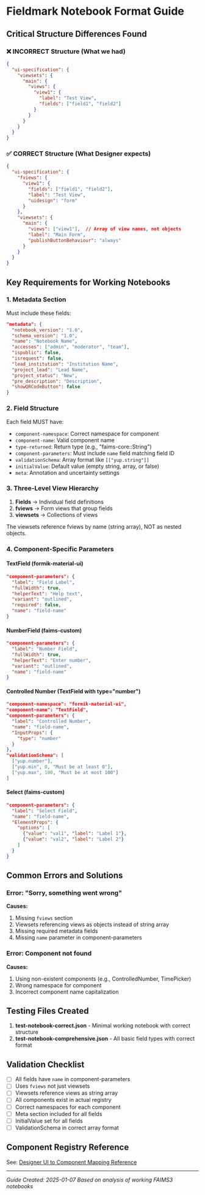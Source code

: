 # Fieldmark Notebook Format Guide

<!-- discovery:metadata
provides: [json-structure, notebook-requirements, fviews-structure, validation]
see-also: [form-structure-guide, designer-component-mapping]
-->


## Critical Structure Differences Found

### ❌ INCORRECT Structure (What we had)
```json
{
  "ui-specification": {
    "viewsets": {
      "main": {
        "views": {
          "view1": {
            "label": "Test View",
            "fields": ["field1", "field2"]
          }
        }
      }
    }
  }
}
```

### ✅ CORRECT Structure (What Designer expects)
```json
{
  "ui-specification": {
    "fviews": {
      "view1": {
        "fields": ["field1", "field2"],
        "label": "Test View",
        "uidesign": "form"
      }
    },
    "viewsets": {
      "main": {
        "views": ["view1"],  // Array of view names, not objects
        "label": "Main Form",
        "publishButtonBehaviour": "always"
      }
    }
  }
}
```

## Key Requirements for Working Notebooks

### 1. Metadata Section
Must include these fields:
```json
"metadata": {
  "notebook_version": "1.0",
  "schema_version": "1.0",
  "name": "Notebook Name",
  "accesses": ["admin", "moderator", "team"],
  "ispublic": false,
  "isrequest": false,
  "lead_institution": "Institution Name",
  "project_lead": "Lead Name",
  "project_status": "New",
  "pre_description": "Description",
  "showQRCodeButton": false
}
```

### 2. Field Structure
Each field MUST have:
- `component-namespace`: Correct namespace for component
- `component-name`: Valid component name
- `type-returned`: Return type (e.g., "faims-core::String")
- `component-parameters`: Must include `name` field matching field ID
- `validationSchema`: Array format like `[["yup.string"]]`
- `initialValue`: Default value (empty string, array, or false)
- `meta`: Annotation and uncertainty settings

### 3. Three-Level View Hierarchy
1. **Fields** → Individual field definitions
2. **fviews** → Form views that group fields
3. **viewsets** → Collections of views

The viewsets reference fviews by name (string array), NOT as nested objects.

### 4. Component-Specific Parameters

#### TextField (formik-material-ui)
```json
"component-parameters": {
  "label": "Field Label",
  "fullWidth": true,
  "helperText": "Help text",
  "variant": "outlined",
  "required": false,
  "name": "field-name"
}
```

#### NumberField (faims-custom)
```json
"component-parameters": {
  "label": "Number Field",
  "fullWidth": true,
  "helperText": "Enter number",
  "variant": "outlined",
  "name": "field-name"
}
```

#### Controlled Number (TextField with type="number")
```json
"component-namespace": "formik-material-ui",
"component-name": "TextField",
"component-parameters": {
  "label": "Controlled Number",
  "name": "field-name",
  "InputProps": {
    "type": "number"
  }
},
"validationSchema": [
  ["yup.number"],
  ["yup.min", 0, "Must be at least 0"],
  ["yup.max", 100, "Must be at most 100"]
]
```

#### Select (faims-custom)
```json
"component-parameters": {
  "label": "Select Field",
  "name": "field-name",
  "ElementProps": {
    "options": [
      {"value": "val1", "label": "Label 1"},
      {"value": "val2", "label": "Label 2"}
    ]
  }
}
```

## Common Errors and Solutions

### Error: "Sorry, something went wrong"
**Causes:**
1. Missing `fviews` section
2. Viewsets referencing views as objects instead of string array
3. Missing required metadata fields
4. Missing `name` parameter in component-parameters

### Error: Component not found
**Causes:**
1. Using non-existent components (e.g., ControlledNumber, TimePicker)
2. Wrong namespace for component
3. Incorrect component name capitalization

## Testing Files Created

1. **test-notebook-correct.json** - Minimal working notebook with correct structure
2. **test-notebook-comprehensive.json** - All basic field types with correct format

## Validation Checklist

- [ ] All fields have `name` in component-parameters
- [ ] Uses `fviews` not just viewsets
- [ ] Viewsets reference views as string array
- [ ] All components exist in actual registry
- [ ] Correct namespaces for each component
- [ ] Meta section included for all fields
- [ ] InitialValue set for all fields
- [ ] ValidationSchema in correct array format

## Component Registry Reference

See: [Designer UI to Component Mapping Reference](./references/designer-component-mapping.md)

---

*Guide Created: 2025-01-07*
*Based on analysis of working FAIMS3 notebooks*